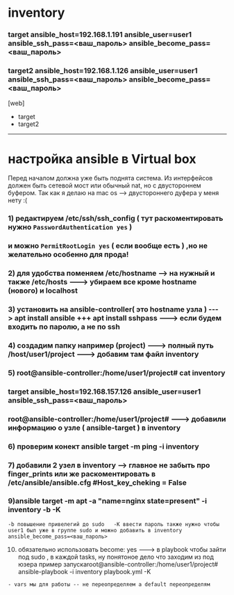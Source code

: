 # inventory  
### target ansible_host=192.168.1.191 ansible_user=user1 ansible_ssh_pass=<ваш_пароль> ansible_become_pass=<ваш_пароль>
### target2 ansible_host=192.168.1.126 ansible_user=user1 ansible_ssh_pass=<ваш_пароль> ansible_become_pass=<ваш_пароль>

[web]
- target
- target2


------------
# настройка ansible в Virtual box 
Перед началом должна уже быть поднята система. Из интерфейсов должен быть сетевой мост или обычный nat, но c двустороннем буфером. Так как я делаю на mac os --> двустороннего дуфера у меня нету :( 
### 1) редактируем /etc/ssh/ssh_config ( тут раскоментировать нужно `PasswordAuthentication yes` )
### и можно `PermitRootLogin yes` ( если вообще есть ) ,но не желательно особенно для прода!
 

### 2) для удобства поменяем  /etc/hostname --> на нужный и также /etc/hosts ---> убираем все кроме hostname (нового) и localhost
### 3) установить на ansible-controller( это hostname узла ) ---> apt install ansible +++ apt install sshpass ---> если будем входить по паролю, а не по  ssh
###  4) создадим папку например (project) ---> полный путь /host/user1/project ---> добавим там файл inventory 
###  5) root@ansible-controller:/home/user1/project# cat inventory 
###  target ansible_host=192.168.157.126 ansible_user=user1 ansible_ssh_pass=<ваш_пароль>
### root@ansible-controller:/home/user1/project#   ---> добавили информацию о  узле ( ansible-target ) в inventory 
###  6) проверим конект  ansible target -m ping -i inventory
###  7) добавили 2 узел в inventory --> главное не забыть про finger_prints или же раскоментировать в /etc/ansible/ansible.cfg  #Host_key_cheking = False
###  9)ansible target -m apt -a "name=nginx state=present" -i inventory -b -K
` -b повышение привелегий до sudo  
-K ввести пароль
также нужно чтобы user1 был уже в группе sudo
и можно добавить в inventory ansible_become_pass=<ваш_пароль> `

10) обязательно использовать become: yes ---> в playbook чтобы зайти под sudo , в каждой tasks, ну понятоное дело что заходим из под юзера
пример запускаroot@ansible-controller:/home/user1/project# ansible-playbook -i inventory playbook.yml -K

`- vars мы для работы -- не переопределяем а default переопределям `


